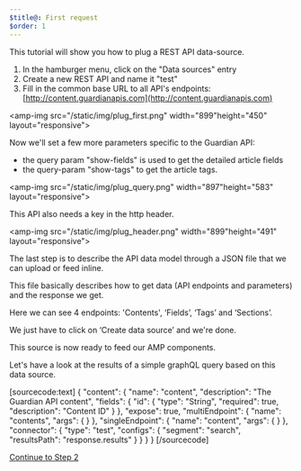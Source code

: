 ```yaml
---
$title@: First request
$order: 1
---
```

This tutorial will show you how to plug a REST API data-source.

1. In the hamburger menu, click on the "Data sources" entry
2. Create a new REST API and name it "test"
3. Fill in the common base URL to all API's endpoints: [http://content.guardianapis.com](http://content.guardianapis.com)

<amp-img src="/static/img/plug_first.png" width="899"height="450" layout="responsive">  

Now we'll set a few more parameters specific to the Guardian API:

- the query param "show-fields" is used to get the detailed article fields
- the query-param "show-tags" to get the article tags.

<amp-img src="/static/img/plug_query.png" width="897"height="583" layout="responsive">  

This API also needs a key in the http header.

<amp-img src="/static/img/plug_header.png" width="899"height="491" layout="responsive">  

The last step is to describe the API data model through a JSON file that we can upload or feed inline.

This file basically describes how to get data (API endpoints and parameters) and the response we get.

Here we can see 4 endpoints: 'Contents', ‘Fields’, ‘Tags’ and ‘Sections’.


We just have to click on ‘Create data source’ and we're done.


This source is now ready to feed our AMP components.

Let's have a look at the results of a simple graphQL query based on this data source.

[sourcecode:text]
{
    "content": {
        "name": "content",
        "description": "The Guardian API content",
        "fields": {
            "id": {
                "type": "String",
                "required": true,
                "description": "Content ID"
            }
        },
        "expose": true,
        "multiEndpoint": {
            "name": "contents",
            "args": {
            }
        },
        "singleEndpoint": {
            "name": "content",
            "args": {
            }
        },
        "connector": {
            "type": "test",
            "configs": {
                "segment": "search",
                "resultsPath": "response.results"
            }
        }
    }
}
[/sourcecode]


<p class="white"><a class="ampstart-btn right" href="/docs/tutorials/plug/fields">Continue to Step 2</a></p>
